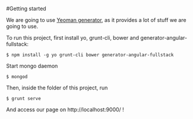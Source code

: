 #Getting started

We are going to use [Yeoman generator](http://timothymartin.azurewebsites.net/yeoman-mean-generator/), as it provides a lot of stuff we are going
to use.


To run this project, first install yo, grunt-cli, bower and generator-angular-fullstack:

```
$ npm install -g yo grunt-cli bower generator-angular-fullstack
```

Start mongo daemon
```
$ mongod
```

Then, inside the folder of this project, run
```
$ grunt serve
```

And access our page on http://localhost:9000/ !
